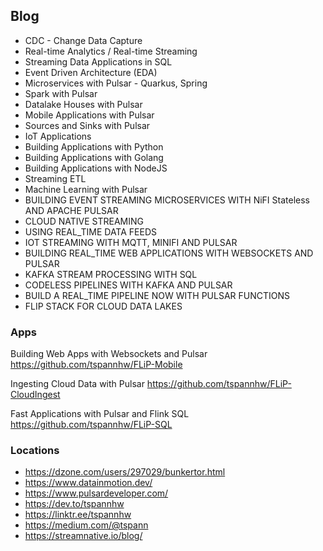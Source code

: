 ## Blog

* CDC - Change Data Capture
* Real-time Analytics / Real-time Streaming
* Streaming Data Applications in SQL
* Event Driven Architecture (EDA)
* Microservices with Pulsar - Quarkus, Spring
* Spark with Pulsar
* Datalake Houses with Pulsar
* Mobile Applications with Pulsar
* Sources and Sinks with Pulsar
* IoT Applications
* Building Applications with Python
* Building Applications with Golang
* Building Applications with NodeJS
* Streaming ETL
* Machine Learning with Pulsar
* BUILDING EVENT STREAMING MICROSERVICES WITH NiFI Stateless AND APACHE PULSAR
* CLOUD NATIVE STREAMING
* USING REAL_TIME DATA FEEDS
* IOT STREAMING WITH MQTT, MINIFI AND PULSAR
* BUILDING REAL_TIME WEB APPLICATIONS WITH WEBSOCKETS AND PULSAR
* KAFKA STREAM PROCESSING WITH SQL
* CODELESS PIPELINES WITH KAFKA AND PULSAR
* BUILD A REAL_TIME PIPELINE NOW WITH PULSAR FUNCTIONS
* FLIP STACK FOR CLOUD DATA LAKES

### Apps

Building Web Apps with Websockets and Pulsar
https://github.com/tspannhw/FLiP-Mobile

Ingesting Cloud Data with Pulsar
https://github.com/tspannhw/FLiP-CloudIngest

Fast Applications with Pulsar and Flink SQL
https://github.com/tspannhw/FLiP-SQL

### Locations

* https://dzone.com/users/297029/bunkertor.html
* https://www.datainmotion.dev/
* https://www.pulsardeveloper.com/
* https://dev.to/tspannhw
* https://linktr.ee/tspannhw
* https://medium.com/@tspann
* https://streamnative.io/blog/
